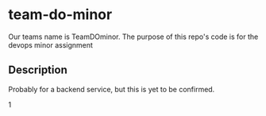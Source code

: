 # team-do-minor
Our teams name is TeamDOminor. The purpose of this repo's code is for the devops minor assignment

## Description
Probably for a backend service, but this is yet to be confirmed. 

1